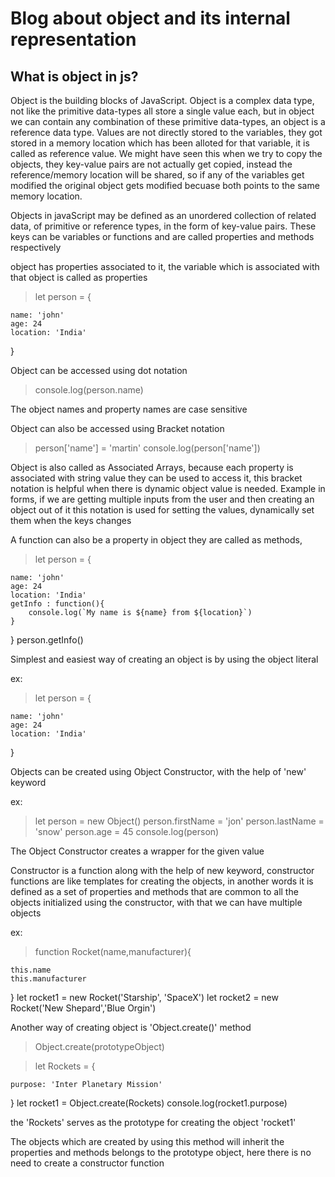 # Blog about object and its internal representation

## What is object in js?

Object is the building blocks of JavaScript. Object is a complex data type, not like the primitive data-types all store a single value each, but in object we can contain any combination of these primitive data-types, an object is a reference data type. Values are not directly stored to the variables, they got stored in a memory location which has been alloted for that variable, it is called as reference value. We might have seen this when we try to copy the objects, they key-value pairs are not actually get copied, instead the reference/memory location will be shared, so if any of the variables get modified the original object gets modified becuase both points to the same memory location.

Objects in javaScript may be defined as an unordered collection of related data, of primitive or reference types, in the form of key-value pairs. These keys can be variables or functions and are called properties and methods respectively

object has properties associated to it, the variable which is associated with that object is called as properties

> let person = {

    name: 'john'
    age: 24
    location: 'India'

}

Object can be accessed using dot notation

> console.log(person.name)

The object names and property names are case sensitive

Object can also be accessed using Bracket notation

> person['name'] = 'martin'
> console.log(person['name'])

Object is also called as Associated Arrays, because each property is associated with string value they can be used to access it, this bracket notation is helpful when there is dynamic object value is needed. Example in forms, if we are getting multiple inputs from the user and then creating an object out of it this notation is used for setting the values, dynamically set them when the keys changes

A function can also be a property in object they are called as methods,

> let person = {

    name: 'john'
    age: 24
    location: 'India'
    getInfo : function(){
        console.log(`My name is ${name} from ${location}`)
    }

}
person.getInfo()

Simplest and easiest way of creating an object is by using the object literal

ex:

> let person = {

    name: 'john'
    age: 24
    location: 'India'

}

Objects can be created using Object Constructor, with the help of 'new' keyword

ex:

> let person = new Object()
> person.firstName = 'jon'
> person.lastName = 'snow'
> person.age = 45
> console.log(person)

The Object Constructor creates a wrapper for the given value

Constructor is a function along with the help of new keyword, constructor functions are like templates for creating the objects, in another words it is defined as a set of properties and methods that are common to all the objects initialized using the constructor, with that we can have multiple objects

ex:

> function Rocket(name,manufacturer){

    this.name
    this.manufacturer

}
let rocket1 = new Rocket('Starship', 'SpaceX')
let rocket2 = new Rocket('New Shepard','Blue Orgin')

Another way of creating object is 'Object.create()' method

> Object.create(prototypeObject)

> let Rockets = {

    purpose: 'Inter Planetary Mission'

}
let rocket1 = Object.create(Rockets)
console.log(rocket1.purpose)

the 'Rockets' serves as the prototype for creating the object 'rocket1'

The objects which are created by using this method will inherit the properties and methods belongs to the prototype object, here there is no need to create a constructor function
